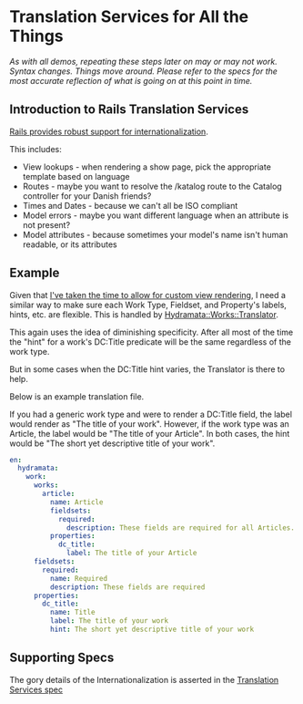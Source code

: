 # Translation Services for All the Things

*As with all demos, repeating these steps later on may or may not work.*
*Syntax changes. Things move around.*
*Please refer to the specs for the most accurate reflection of what is going on at this point in time.*

## Introduction to Rails Translation Services

[Rails provides robust support for internationalization](http://guides.rubyonrails.org/i18n.html).

This includes:

* View lookups - when rendering a show page, pick the appropriate template based on language
* Routes - maybe you want to resolve the /katalog route to the Catalog controller for your Danish friends?
* Times and Dates - because we can't all be ISO compliant
* Model errors - maybe you want different language when an attribute is not present?
* Model attributes - because sometimes your model's name isn't human readable, or its attributes

## Example

Given that [I've taken the time to allow for custom view rendering](./view_lookup_for_work_type_and_property_set_and_property.md), I need a similar way to make sure each Work Type, Fieldset, and Property's labels, hints, etc. are flexible.
This is handled by [Hydramata::Works::Translator](/lib/hydramata/works/translator.rb).

This again uses the idea of diminishing specificity.
After all most of the time the "hint" for a work's DC:Title predicate will be the same regardless of the work type.

But in some cases when the DC:Title hint varies, the Translator is there to help.

Below is an example translation file.

If you had a generic work type and were to render a DC:Title field, the label would render as "The title of your work".
However, if the work type was an Article, the label would be "The title of your Article".
In both cases, the hint would be "The short yet descriptive title of your work".

```yaml
en:
  hydramata:
    work:
      works:
        article:
          name: Article
          fieldsets:
            required:
              description: These fields are required for all Articles.
          properties:
            dc_title:
              label: The title of your Article
      fieldsets:
        required:
          name: Required
          description: These fields are required
      properties:
        dc_title:
          name: Title
          label: The title of your work
          hint: The short yet descriptive title of your work
```

## Supporting Specs

The gory details of the Internationalization is asserted in the [Translation Services spec](/spec/features/translation_services_spec.rb)
